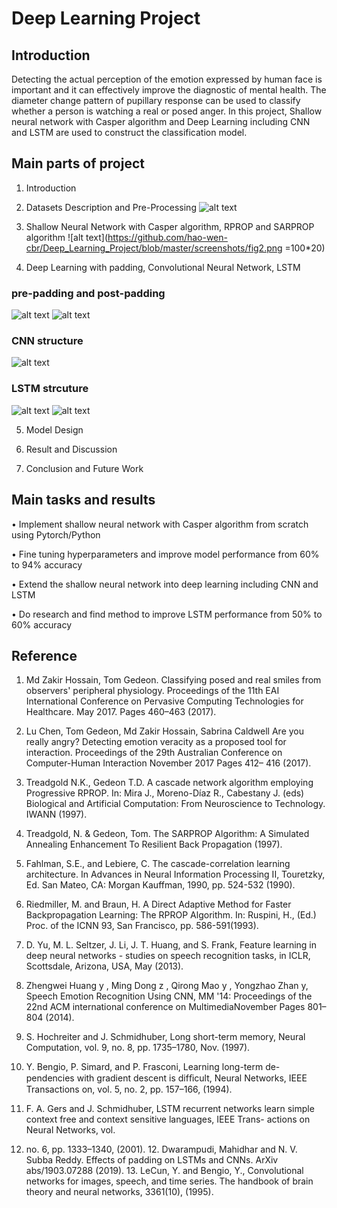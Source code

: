 # Deep Learning Project
## Introduction
Detecting the actual perception of the emotion expressed by human face is important and it can effectively improve the diagnostic of mental health. The diameter change pattern of pupillary response can be used to classify whether a person is watching a real or posed anger. In this project, Shallow neural network with Casper algorithm and Deep Learning including CNN and LSTM are used to construct the classification model.

## Main parts of project
1. Introduction

2. Datasets Description and Pre-Processing
![alt text](https://github.com/hao-wen-cbr/Deep_Learning_Project/blob/master/screenshots/fig1.png?raw=true)

3. Shallow Neural Network with Casper algorithm, RPROP and SARPROP algorithm
![alt text](https://github.com/hao-wen-cbr/Deep_Learning_Project/blob/master/screenshots/fig2.png =100*20)

4. Deep Learning with padding, Convolutional Neural Network, LSTM

### pre-padding and post-padding
![alt text](https://github.com/hao-wen-cbr/Deep_Learning_Project/blob/master/screenshots/fig3.png?raw=true)
![alt text](https://github.com/hao-wen-cbr/Deep_Learning_Project/blob/master/screenshots/fig4.png?raw=true)

### CNN structure
![alt text](https://github.com/hao-wen-cbr/Deep_Learning_Project/blob/master/screenshots/fig5.png?raw=true)

### LSTM strcuture
![alt text](https://github.com/hao-wen-cbr/Deep_Learning_Project/blob/master/screenshots/fig7.png?raw=true)
![alt text](https://github.com/hao-wen-cbr/Deep_Learning_Project/blob/master/screenshots/fig6.png?raw=true)

5. Model Design

6. Result and Discussion

7. Conclusion and Future Work

## Main tasks and results
•	Implement shallow neural network with Casper algorithm from scratch using Pytorch/Python

•	Fine tuning hyperparameters and improve model performance from 60% to 94% accuracy

•	Extend the shallow neural network into deep learning including CNN and LSTM

•	Do research and find method to improve LSTM performance from 50% to 60% accuracy 

## Reference
1. Md Zakir Hossain, Tom Gedeon. Classifying posed and real smiles from observers' peripheral physiology. Proceedings of the 11th EAI International Conference on Pervasive Computing Technologies for Healthcare. May 2017. Pages 460–463 (2017).

2. Lu Chen, Tom Gedeon, Md Zakir Hossain, Sabrina Caldwell Are you really angry? Detecting emotion veracity as a proposed tool for interaction. Proceedings of the 29th Australian Conference on Computer-Human Interaction November 2017 Pages 412– 416 (2017). 

3. Treadgold N.K., Gedeon T.D. A cascade network algorithm employing Progressive RPROP. In: Mira J., Moreno-Díaz R., Cabestany J. (eds) Biological and Artificial Computation: From Neuroscience to Technology. IWANN (1997). 

4. Treadgold, N. & Gedeon, Tom. The SARPROP Algorithm: A Simulated Annealing Enhancement To Resilient Back Propagation (1997). 

5. Fahlman, S.E., and Lebiere, C. The cascade-correlation learning architecture. In Advances in Neural Information Processing II, Touretzky, Ed. San Mateo, CA: Morgan Kauffman, 1990, pp. 524-532 (1990). 

6. Riedmiller, M. and Braun, H. A Direct Adaptive Method for Faster Backpropagation Learning: The RPROP Algorithm. In: Ruspini, H., (Ed.) Proc. of the ICNN 93, San Francisco, pp. 586-591(1993). 

7. D. Yu, M. L. Seltzer, J. Li, J. T. Huang, and S. Frank, Feature learning in deep neural networks - studies on speech recognition tasks, in ICLR, Scottsdale, Arizona, USA, May (2013). 

8. Zhengwei Huang y , Ming Dong z , Qirong Mao y , Yongzhao Zhan y, Speech Emotion Recognition Using CNN, MM '14: Proceedings of the 22nd ACM international conference on MultimediaNovember Pages 801–804 (2014). 

9. S. Hochreiter and J. Schmidhuber, Long short-term memory, Neural Computation, vol. 9, no. 8, pp. 1735–1780, Nov. (1997). 

10. Y. Bengio, P. Simard, and P. Frasconi, Learning long-term de- pendencies with gradient descent is difﬁcult, Neural Networks, IEEE Transactions on, vol. 5, no. 2, pp. 157–166, (1994). 

11. F. A. Gers and J. Schmidhuber, LSTM recurrent networks learn simple context free and context sensitive languages, IEEE Trans- actions on Neural Networks, vol. 

12. no. 6, pp. 1333–1340, (2001). 12. Dwarampudi, Mahidhar and N. V. Subba Reddy. Effects of padding on LSTMs and CNNs. ArXiv abs/1903.07288 (2019). 13. LeCun, Y. and Bengio, Y., Convolutional networks for images, speech, and time series. The handbook of brain theory and neural networks, 3361(10), (1995).


